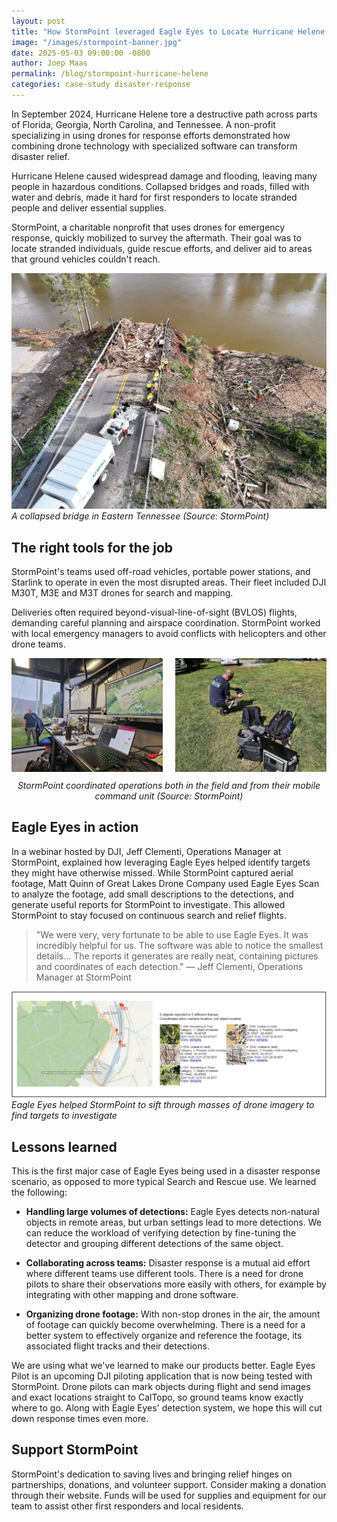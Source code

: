 ```yaml
---
layout: post
title: "How StormPoint leveraged Eagle Eyes to Locate Hurricane Helene Survivors by Drone"
image: "/images/stormpoint-banner.jpg"
date: 2025-05-03 09:00:00 -0800
author: Joep Maas
permalink: /blog/stormpoint-hurricane-helene
categories: case-study disaster-response
---
```


In September 2024, Hurricane Helene tore a destructive path across parts of Florida, Georgia, North Carolina, and Tennessee. A non-profit specializing in using drones for response efforts demonstrated how combining drone technology with specialized software can transform disaster relief.

Hurricane Helene caused widespread damage and flooding, leaving many people in hazardous conditions. Collapsed bridges and roads, filled with water and debris, made it hard for first responders to locate stranded people and deliver essential supplies. 

StormPoint, a charitable nonprofit that uses drones for emergency response, quickly mobilized to survey the aftermath. Their goal was to locate stranded individuals, guide rescue efforts, and deliver aid to areas that ground vehicles couldn't reach.

![A collapsed bridge in Eastern Tennessee](/images/stormpoint1.jpg)
*A collapsed bridge in Eastern Tennessee (Source: StormPoint)*

## The right tools for the job

StormPoint's teams used off-road vehicles, portable power stations, and Starlink to operate in even the most disrupted areas. Their fleet included DJI M30T, M3E and M3T drones for search and mapping.

Deliveries often required beyond-visual-line-of-sight (BVLOS) flights, demanding careful planning and airspace coordination. StormPoint worked with local emergency managers to avoid conflicts with helicopters and other drone teams. 

<div style="display: flex; justify-content: space-between; margin-bottom: 10px;">
  <div style="flex: 1; margin-right: 10px;">
    <img src="/images/stormpoint2.jpg" alt="StormPoint field operations" style="width: 100%; height: auto;">
  </div>
  <div style="flex: 1; margin-left: 10px;">
    <img src="/images/stormpoint3.jpg" alt="StormPoint mobile command unit" style="width: 100%; height: auto;">
  </div>
</div>
<div style="text-align: center; font-style: italic; margin-bottom: 20px;">
  StormPoint coordinated operations both in the field and from their mobile command unit (Source: StormPoint)
</div>

## Eagle Eyes in action

In a webinar hosted by DJI, Jeff Clementi, Operations Manager at StormPoint, explained how leveraging Eagle Eyes helped identify targets they might have otherwise missed. While StormPoint captured aerial footage, Matt Quinn of Great Lakes Drone Company used Eagle Eyes Scan to analyze the footage, add small descriptions to the detections, and generate useful reports for StormPoint to investigate. This allowed StormPoint to stay focused on continuous search and relief flights.

> "We were very, very fortunate to be able to use Eagle Eyes. It was incredibly helpful for us. The software was able to notice the smallest details... The reports it generates are really neat, containing pictures and coordinates of each detection."
> — Jeff Clementi, Operations Manager at StormPoint

![Eagle Eyes helped process imagery](/images/Stormpoint4.png)
*Eagle Eyes helped StormPoint to sift through masses of drone imagery to find targets to investigate*

## Lessons learned

This is the first major case of Eagle Eyes being used in a disaster response scenario, as opposed to more typical Search and Rescue use. We learned the following:

* **Handling large volumes of detections:** Eagle Eyes detects non-natural objects in remote areas, but urban settings lead to more detections. We can reduce the workload of verifying detection by fine-tuning the detector and grouping different detections of the same object.

* **Collaborating across teams:** Disaster response is a mutual aid effort where different teams use different tools. There is a need for drone pilots to share their observations more easily with others, for example by integrating with other mapping and drone software.

* **Organizing drone footage:** With non-stop drones in the air, the amount of footage can quickly become overwhelming. There is a need for a better system to effectively organize and reference the footage, its associated flight tracks and their detections.

We are using what we've learned to make our products better. Eagle Eyes Pilot is an upcoming DJI piloting application that is now being tested with StormPoint. Drone pilots can mark objects during flight and send images and exact locations straight to CalTopo, so ground teams know exactly where to go. Along with Eagle Eyes' detection system, we hope this will cut down response times even more.

## Support StormPoint

StormPoint's dedication to saving lives and bringing relief hinges on partnerships, donations, and volunteer support. Consider making a donation through their website. Funds will be used for supplies and equipment for our team to assist other first responders and local residents. 